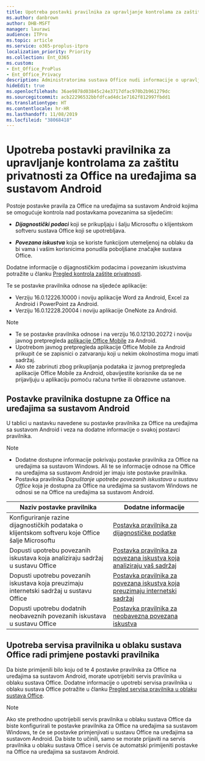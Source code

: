 ```yaml
---
title: Upotreba postavki pravilnika za upravljanje kontrolama za zaštitu privatnosti za Office na uređajima sa sustavom Android
ms.author: danbrown
author: DHB-MSFT
manager: laurawi
audience: ITPro
ms.topic: article
ms.service: o365-proplus-itpro
localization_priority: Priority
ms.collection: Ent_O365
ms.custom:
- Ent_Office_ProPlus
- Ent_Office_Privacy
description: Administratorima sustava Office nudi informacije o upravljanju postavkama zaštite privatnosti za Office na uređajima sa sustavom Android.
hideEdit: true
ms.openlocfilehash: 36ae9878d03845c24e3717dfac970b2b961279dc
ms.sourcegitcommit: acb22296532bbfdfcad4dc1e7162f812997fbdd1
ms.translationtype: HT
ms.contentlocale: hr-HR
ms.lasthandoff: 11/08/2019
ms.locfileid: "38068418"
---
```

# <a name="use-policy-settings-to-manage-privacy-controls-for-office-on-android-devices"></a>Upotreba postavki pravilnika za upravljanje kontrolama za zaštitu privatnosti za Office na uređajima sa sustavom Android

Postoje postavke pravila za Office na uređajima sa sustavom Android kojima se omogućuje kontrola nad postavkama povezanima sa sljedećim:

- ***Dijagnostički podaci*** koji se prikupljaju i šalju Microsoftu o klijentskom softveru sustava Office koji se upotrebljava.

- ***Povezana iskustva*** koja se koriste funkcijom utemeljenoj na oblaku da bi vama i vašim korisnicima ponudila poboljšane značajke sustava Office.

Dodatne informacije o dijagnostičkim podacima i povezanim iskustvima potražite u članku [Pregled kontrola zaštite privatnosti](overview-privacy-controls.md).

Te se postavke pravilnika odnose na sljedeće aplikacije:
- Verziju 16.0.12226.10000 i noviju aplikacije Word za Android, Excel za Android i PowerPoint za Android.
- Verziju 16.0.12228.20004 i noviju aplikacije OneNote za Android.

> [!NOTE]
>- Te se postavke pravilnika odnose i na verziju 16.0.12130.20272 i noviju javnog pretpregleda [aplikacije Office Mobile](https://techcommunity.microsoft.com/t5/Office-Apps-Blog/Introducing-Office-Your-new-go-to-mobile-app-for-getting-work/ba-p/977172) za Android.
>- Upotrebom javnog pretpregleda aplikacije Office Mobile za Android prikupit će se zapisnici o zatvaranju koji u nekim okolnostima mogu imati sadržaj.
>- Ako ste zabrinuti zbog prikupljanja podataka iz javnog pretpregleda aplikacije Office Mobile za Android, obavijestite korisnike da se ne prijavljuju u aplikaciju pomoću računa tvrtke ili obrazovne ustanove.

## <a name="policy-settings-available-for-office-on-android-devices"></a>Postavke pravilnika dostupne za Office na uređajima sa sustavom Android

U tablici u nastavku navedene su postavke pravilnika za Office na uređajima sa sustavom Android i veza na dodatne informacije o svakoj postavci pravilnika.

> [!NOTE]
>- Dodatne dostupne informacije pokrivaju postavke pravilnika za Office na uređajima sa sustavom Windows. Ali te se informacije odnose na Office na uređajima sa sustavom Android jer imaju iste postavke pravilnika.
>- Postavka pravilnika *Dopuštanje upotrebe povezanih iskustava u sustavu Office* koja je dostupna za Office na uređajima sa sustavom Windows ne odnosi se na Office na uređajima sa sustavom Android. 


|Naziv postavke pravilnika  |Dodatne informacije |
|---------|---------|
|Konfiguriranje razine dijagnostičkih podataka o klijentskom softveru koje Office šalje Microsoftu|[Postavka pravilnika za dijagnostičke podatke](manage-privacy-controls.md#policy-setting-for-diagnostic-data)         |
|Dopusti upotrebu povezanih iskustava koja analiziraju sadržaj u sustavu Office| [Postavka pravilnika za povezana iskustva koja analiziraju vaš sadržaj](manage-privacy-controls.md#policy-setting-for-connected-experiences-that-analyze-your-content)        |
|Dopusti upotrebu povezanih iskustava koja preuzimaju internetski sadržaj u sustavu Office |[Postavka pravilnika za povezana iskustva koja preuzimaju internetski sadržaj](manage-privacy-controls.md#policy-setting-for-connected-experiences-that-download-online-content)         |
|Dopusti upotrebu dodatnih neobaveznih povezanih iskustava u sustavu Office |[Postavka pravilnika za neobavezna povezana iskustva](manage-privacy-controls.md#policy-setting-for-optional-connected-experiences)|



## <a name="use-office-cloud-policy-service-to-apply-policy-settings"></a>Upotreba servisa pravilnika u oblaku sustava Office radi primjene postavki pravilnika

Da biste primijenili bilo koju od te 4 postavke pravilnika za Office na uređajima sa sustavom Android, morate upotrijebiti servis pravilnika u oblaku sustava Office. Dodatne informacije o upotrebi servisa pravilnika u oblaku sustava Office potražite u članku [Pregled servisa pravilnika u oblaku sustava Office](../overview-office-cloud-policy-service.md).

> [!NOTE]
> Ako ste prethodno upotrijebili servis pravilnika u oblaku sustava Office da biste konfigurirali te postavke pravilnika za Office na uređajima sa sustavom Windows, te će se postavke primjenjivati u sustavu Office na uređajima sa sustavom Android. Da biste to učinili, samo se morate prijaviti na servis pravilnika u oblaku sustava Office i servis će automatski primijeniti postavke na Office na uređajima sa sustavom Android.
